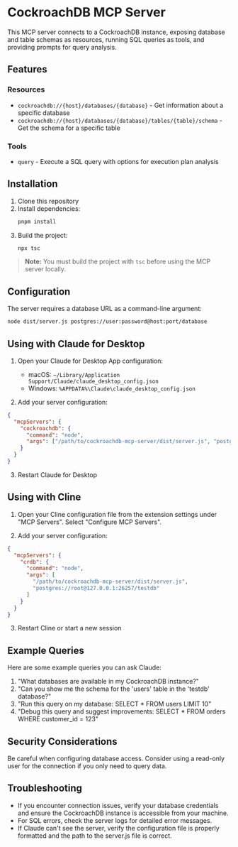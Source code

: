 # CockroachDB MCP Server

This MCP server connects to a CockroachDB instance, exposing database and table schemas as resources, running SQL queries as tools, and providing prompts for query analysis.

## Features

### Resources

- `cockroachdb://{host}/databases/{database}` - Get information about a specific database
- `cockroachdb://{host}/databases/{database}/tables/{table}/schema` - Get the schema for a specific table

### Tools

- `query` - Execute a SQL query with options for execution plan analysis

## Installation

1. Clone this repository
2. Install dependencies:
   ```bash
   pnpm install
   ```
3. Build the project:
   ```bash
   npx tsc
   ```

> **Note:** You must build the project with `tsc` before using the MCP server locally.

## Configuration

The server requires a database URL as a command-line argument:

```bash
node dist/server.js postgres://user:password@host:port/database
```

## Using with Claude for Desktop

1. Open your Claude for Desktop App configuration:
   - macOS: `~/Library/Application Support/Claude/claude_desktop_config.json`
   - Windows: `%APPDATA%\Claude\claude_desktop_config.json`

2. Add your server configuration:

```json
{
  "mcpServers": {
    "cockroachdb": {
      "command": "node",
      "args": ["/path/to/cockroachdb-mcp-server/dist/server.js", "postgres://user:password@host:port/database"]
    }
  }
}
```

3. Restart Claude for Desktop

## Using with Cline

1. Open your Cline configuration file from the extension settings under "MCP Servers". Select "Configure MCP Servers".

2. Add your server configuration:

```json
{
  "mcpServers": {
    "crdb": {
      "command": "node",
      "args": [
        "/path/to/cockroachdb-mcp-server/dist/server.js",
        "postgres://root@127.0.0.1:26257/testdb"
      ]
    }
  }
}
```

3. Restart Cline or start a new session

## Example Queries

Here are some example queries you can ask Claude:

1. "What databases are available in my CockroachDB instance?"
2. "Can you show me the schema for the 'users' table in the 'testdb' database?"
3. "Run this query on my database: SELECT * FROM users LIMIT 10"
4. "Debug this query and suggest improvements: SELECT * FROM orders WHERE customer_id = 123"

## Security Considerations

Be careful when configuring database access. Consider using a read-only user for the connection if you only need to query data.

## Troubleshooting

- If you encounter connection issues, verify your database credentials and ensure the CockroachDB instance is accessible from your machine.
- For SQL errors, check the server logs for detailed error messages.
- If Claude can't see the server, verify the configuration file is properly formatted and the path to the server.js file is correct.
